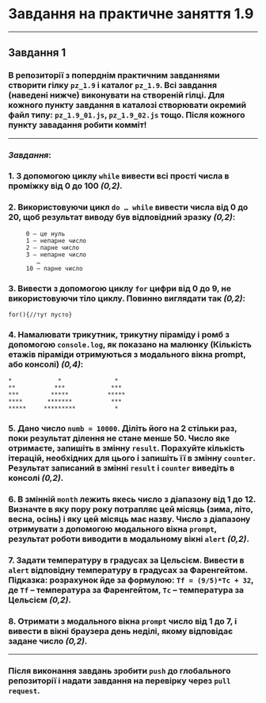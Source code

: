 # Завдання на практичне заняття 1.9

---

## **Завдання 1**

### В репозиторії з поперднім практичним завданнями створити гілку `pz_1.9` і каталог `pz_1.9`. Всі завдання (наведені нижче) виконувати на створеній гілці. Для кожного пункту завдання в каталозі створювати окремий файл типу: `pz_1.9_01.js`, `pz_1.9_02.js` тощо. Після кожного пункту завадання робити комміт!

---

### **_Завдання_**:

### **1.** З допомогою циклу `while` вивести всі прості числа в проміжку від 0 до 100 _(0,2)_.

### **2.** Використовуючи цикл `do … while` вивести числа від 0 до 20, щоб результат виводу був відповідний зразку _(0,2)_:

```
	 0 – це нуль
	 1 – непарне число
	 2 – парне число
	 3 – непарне число
   		…
	 10 – парне число
```

### **3.** Вивести з допомогою циклу `for` цифри від 0 до 9, не використовуючи тіло циклу. Повинно виглядати так _(0,2)_:

```
for(){//тут пусто}
```

### **4.** Намалювати трикутник, трикутну піраміду і ромб з допомогою `console.log`, як показано на малюнку (Кількість етажів піраміди отримуються з модального вікна prompt, або консолi) _(0,4)_:

```
*             *               *
**           ***             ***
***         *****           *****
****       *******           ***
*****     *********           *

```

### **5.** Дано число `numb = 10000`. Діліть його на 2 стільки раз, поки результат ділення не стане менше 50. Число яке отримаєте, запишіть в змінну `result`. Порахуйте кількість ітерацій, необхідних для цього і запишіть її в змінну `counter`. Результат записаний в змінні `result` і `counter` виведіть в консолі _(0,2)_.

### **6.** В змінній `month` лежить якесь число з діапазону від 1 до 12. Визначте в яку пору року потрапляє цей місяць (зима, літо, весна, осінь) і яку цей місяць має назву. Число з діапазону отримувати з допомогою модального вікна `prompt`, результат роботи виводити в модальному вікні `alert` _(0,2)_.

### **7.** Задати температуру в градусах за Цельсієм. Вивести в `alert` відповідну температуру в градусах за Фаренгейтом. Підказка: розрахунок йде за формулою: `Tf = (9/5)*Tc + 32`, де `Tf` – температура за Фаренгейтом, `Tc` – температура за Цельсієм _(0,2)_.

### **8.** Отримати з модального вікна `prompt` число від 1 до 7, і вивести в вікні браузера день неділі, якому відповідає задане число _(0,2)_.

---

### Після виконання завдань зробити `push` до глобального репозиторії і надати завдання на перевірку через `pull request`.
